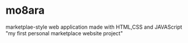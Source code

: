 # mo8ara
marketplae-style web application made with HTML,CSS and JAVAScript "my first personal marketplace website project"
